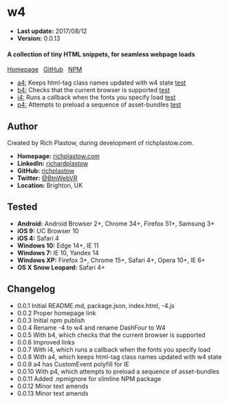 w4
==

+ __Last update:__  2017/08/12
+ __Version:__      0.0.13

#### A collection of tiny HTML snippets, for seamless webpage loads

[Homepage](http://richplastow.com/w4/) &nbsp;
[GitHub](https://github.com/richplastow/w4) &nbsp;
[NPM](https://www.npmjs.com/package/w4)

+ [a4:](a4.md) Keeps html-tag class names updated with w4 state
  [test](http://richplastow.com/w4/support/a4-test.html)
+ [b4:](b4.md) Checks that the current browser is supported
  [test](http://richplastow.com/w4/support/b4-test.html)
+ [i4:](i4.md) Runs a callback when the fonts you specify load
  [test](http://richplastow.com/w4/support/i4-test.html)
+ [p4:](p4.md) Attempts to preload a sequence of asset-bundles
  [test](http://richplastow.com/w4/support/p4-test.html)


Author
------
Created by Rich Plastow, during development of richplastow.com.

+ __Homepage:__     [richplastow.com](http://richplastow.com)
+ __LinkedIn:__     [richardplastow](https://linkedin.com/in/richardplastow)
+ __GitHub:__       [richplastow](https://github.com/richplastow)
+ __Twitter:__      [@BtnWebVR](https://twitter.com/BtnWebVR)
+ __Location:__     Brighton, UK


Tested
------
+ __Android:__           Android Browser 2+, Chrome 34+, Firefox 51+, Samsung 3+
+ __iOS 9:__             UC Browser 10
+ __iOS 4:__             Safari 4
+ __Windows 10:__        Edge 14+, IE 11
+ __Windows 7:__         IE 10, Yandex 14
+ __Windows XP:__        Firefox 3+, Chrome 15+, Safari 4+, Opera 10+, IE 6+
+ __OS X Snow Leopard:__ Safari 4+


Changelog
---------
+ 0.0.1       Initial README.md, package.json, index.html, -4.js
+ 0.0.2       Proper homepage link
+ 0.0.3       Initial npm publish
+ 0.0.4       Rename -4 to w4 and rename DashFour to W4
+ 0.0.5       With b4, which checks that the current browser is supported
+ 0.0.6       Improved links
+ 0.0.7       With i4, which runs a callback when the fonts you specify load
+ 0.0.8       With a4, which keeps html-tag class names updated with w4 state
+ 0.0.9       a4 has CustomEvent polyfill for IE
+ 0.0.10      With p4, which attempts to preload a sequence of asset-bundles
+ 0.0.11      Added .npmignore for slimline NPM package
+ 0.0.12      Minor text amends
+ 0.0.13      Minor text amends
